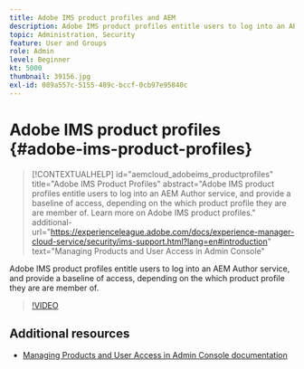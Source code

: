```yaml
---
title: Adobe IMS product profiles and AEM
description: Adobe IMS product profiles entitle users to log into an AEM Author service, and provide a baseline of access, depending on the which product profile they are are member of.
topic: Administration, Security
feature: User and Groups
role: Admin
level: Beginner
kt: 5000
thumbnail: 39156.jpg
exl-id: 089a557c-5155-489c-bccf-0cb97e95840c
---
```

# Adobe IMS product profiles {#adobe-ims-product-profiles}

>[!CONTEXTUALHELP]
>id="aemcloud_adobeims_productprofiles"
>title="Adobe IMS Product Profiles"
>abstract="Adobe IMS product profiles entitle users to log into an AEM Author service, and provide a baseline of access, depending on the which product profile they are are member of. Learn more on Adobe IMS product profiles."
>additional-url="https://experienceleague.adobe.com/docs/experience-manager-cloud-service/security/ims-support.html?lang=en#introduction" text="Managing Products and User Access in Admin Console"

Adobe IMS product profiles entitle users to log into an AEM Author service, and provide a baseline of access, depending on the which product profile they are are member of.

>[!VIDEO](https://video.tv.adobe.com/v/39156?quality=12&learn=on)

## Additional resources

+ [Managing Products and User Access in Admin Console documentation](https://experienceleague.adobe.com/docs/experience-manager-cloud-service/security/ims-support.html#managing-products-and-user-access-in-admin-console)
